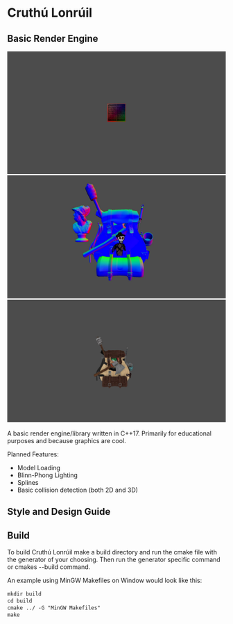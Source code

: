 # Cruthú Lonrúil

## Basic Render Engine

![textured square](./assets/cl0.02.JPG)
![untextured models](./assets/cl0.03.JPG)
![texture backpack](./assets/cl0.031.JPG)

A basic render engine/library written in C++17. Primarily for educational purposes and because graphics are cool.

Planned Features:
- Model Loading
- Blinn-Phong Lighting
- Splines
- Basic collision detection (both 2D and 3D)

## Style and Design Guide



## Build
To build Cruthú Lonrúil make a build directory and run the cmake file with the generator of your choosing. Then run the generator specific command or cmakes --build command.

An example using MinGW Makefiles on Window would look like this:

```
mkdir build
cd build
cmake ../ -G "MinGW Makefiles"
make
```